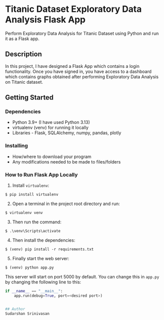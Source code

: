 # Titanic Dataset Exploratory Data Analysis Flask App

Perform Exploratory Data Analysis for Titanic Dataset using Python and run it as a Flask app.

## Description

In this project, I have designed a Flask App which contains a login functionality. Once you have signed in, you have access to a dashboard which contains graphs obtained after performing Exploratory Data Analysis on Titanic dataset.

## Getting Started

### Dependencies

* Python 3.9+ (I have used Python 3.13)
* virtualenv (venv) for running it locally
* Libraries - Flask, SQLAlchemy, numpy, pandas, plotly

### Installing

* How/where to download your program
* Any modifications needed to be made to files/folders

### How to Run Flask App Locally
1. Install `virtualenv`:
```
$ pip install virtualenv
```
2. Open a terminal in the project root directory and run:
```
$ virtualenv venv
```
3. Then run the command:
```
$ .\venv\Scripts\activate
```
4. Then install the dependencies:
```
$ (venv) pip install -r requirements.txt
```
5. Finally start the web server:
```
$ (venv) python app.py
```
This server will start on port 5000 by default. You can change this in `app.py` by changing the following line to this:

```python
if __name__ == "__main__":
    app.run(debug=True, port=<desired port>)


## Author
Sudarshan Srinivasan

